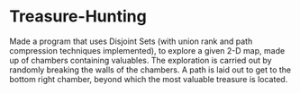 # Treasure-Hunting
Made a program that uses Disjoint Sets (with union rank and path compression techniques implemented), to explore a given 2-D map, made up of chambers containing valuables. The exploration is carried out by randomly breaking the walls of the chambers. A path is laid out to get to the bottom right chamber, beyond which the most valuable treasure is located.
